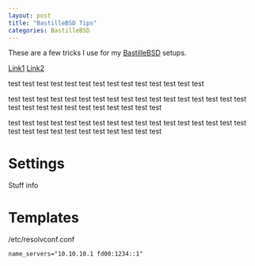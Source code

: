 ```yaml
---
layout: post
title: "BastilleBSD Tips"
categories: BastilleBSD
---
```


These are a few tricks I use for my [BastilleBSD](https://bastillebsd.org/) setups.

[Link1](#settings)
[Link2](#templates)



test test test test test test test
test test test test test test test

test test test test test test test
test test test test test test test
test test test test test test test
test test test test test test test



test test test test test test test
test test test test test test test
test test test test test test test
test test test test test test test

# Settings

Stuff info

# Templates



/etc/resolvconf.conf

~~~
name_servers="10.10.10.1 fd00:1234::1"
~~~


